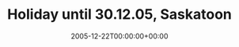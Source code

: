 ---
templateKey: event
guid: 0892defd-6eab-11ea-99c5-002590d1d1b0
date: 2005-12-22T00:00:00+00:00
eventTime: 'none'
title: Holiday until 30.12.05, Saskatoon
artist: Holiday until 30.12.05
city: SK
venue: Saskatoon
group: Tim Shia
---